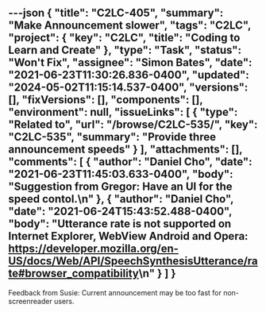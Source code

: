 ---json
{
  "title": "C2LC-405",
  "summary": "Make Announcement slower",
  "tags": "C2LC",
  "project": {
    "key": "C2LC",
    "title": "Coding to Learn and Create"
  },
  "type": "Task",
  "status": "Won't Fix",
  "assignee": "Simon Bates",
  "date": "2021-06-23T11:30:26.836-0400",
  "updated": "2024-05-02T11:15:14.537-0400",
  "versions": [],
  "fixVersions": [],
  "components": [],
  "environment": null,
  "issueLinks": [
    {
      "type": "Related to",
      "url": "/browse/C2LC-535/",
      "key": "C2LC-535",
      "summary": "Provide three announcement speeds"
    }
  ],
  "attachments": [],
  "comments": [
    {
      "author": "Daniel Cho",
      "date": "2021-06-23T11:45:03.633-0400",
      "body": "Suggestion from Gregor: Have an UI for the speed contol.\n"
    },
    {
      "author": "Daniel Cho",
      "date": "2021-06-24T15:43:52.488-0400",
      "body": "Utterance rate is not supported on Internet Explorer, WebView Android and Opera: <https://developer.mozilla.org/en-US/docs/Web/API/SpeechSynthesisUtterance/rate#browser_compatibility>\n"
    }
  ]
}
---
Feedback from Susie: Current announcement may be too fast for non-screenreader users.

        
